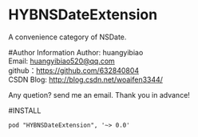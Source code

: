 # HYBNSDateExtension
A convenience category of NSDate.

#Author Information
Author: huangyibiao<br/> 
Email: huangyibiao520@qq.com<br/> 
github：https://github.com/632840804<br/> 
CSDN Blog: http://blog.csdn.net/woaifen3344/<br/> 

Any quetion? send me an email. Thank you in advance!

#INSTALL
```
pod "HYBNSDateExtension", '~> 0.0'
```

